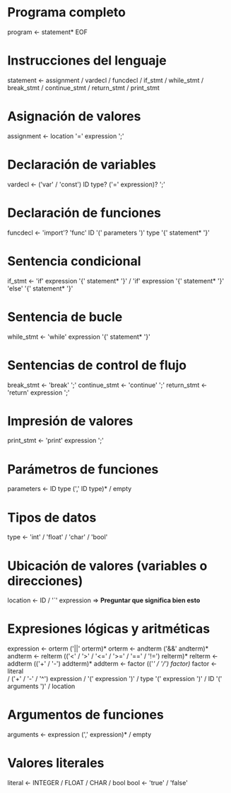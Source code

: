 # Programa completo
program <- statement* EOF

# Instrucciones del lenguaje
statement <- assignment
           / vardecl
           / funcdecl
           / if_stmt
           / while_stmt
           / break_stmt
           / continue_stmt
           / return_stmt
           / print_stmt

# Asignación de valores
assignment <- location '=' expression ';'

# Declaración de variables
vardecl <- ('var' / 'const') ID type? ('=' expression)? ';'

# Declaración de funciones
funcdecl <- 'import'? 'func' ID '(' parameters ')' type '{' statement* '}'

# Sentencia condicional
if_stmt <- 'if' expression '{' statement* '}'
         / 'if' expression '{' statement* '}' 'else' '{' statement* '}'

# Sentencia de bucle
while_stmt <- 'while' expression '{' statement* '}'

# Sentencias de control de flujo
break_stmt <- 'break' ';'
continue_stmt <- 'continue' ';'
return_stmt <- 'return' expression ';'

# Impresión de valores
print_stmt <- 'print' expression ';'

# Parámetros de funciones
parameters <- ID type (',' ID type)*
            / empty

# Tipos de datos
type <- 'int' / 'float' / 'char' / 'bool'

# Ubicación de valores (variables o direcciones)
location <- ID
          / '`' expression => **Preguntar que significa bien esto**

# Expresiones lógicas y aritméticas
expression <- orterm ('||' orterm)*
orterm <- andterm ('&&' andterm)*
andterm <- relterm (('<' / '>' / '<=' / '>=' / '==' / '!=') relterm)*
relterm <- addterm (('+' / '-') addterm)*
addterm <- factor (('*' / '/') factor)*
factor <- literal  
        / ('+' / '-' / '^') expression
        / '(' expression ')'
        / type '(' expression ')'
        / ID '(' arguments ')'
        / location

# Argumentos de funciones
arguments <- expression (',' expression)*
          / empty

# Valores literales
literal <- INTEGER / FLOAT / CHAR / bool
bool <- 'true' / 'false'